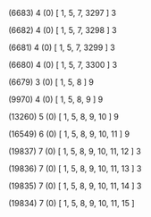(6683) 4 (0) [ 1, 5, 7, 3297 ] 3 


(6682) 4 (0) [ 1, 5, 7, 3298 ] 3 


(6681) 4 (0) [ 1, 5, 7, 3299 ] 3 


(6680) 4 (0) [ 1, 5, 7, 3300 ] 3 


(6679) 3 (0) [ 1, 5, 8 ] 9 


(9970) 4 (0) [ 1, 5, 8, 9 ] 9 


(13260) 5 (0) [ 1, 5, 8, 9, 10 ] 9 


(16549) 6 (0) [ 1, 5, 8, 9, 10, 11 ] 9 


(19837) 7 (0) [ 1, 5, 8, 9, 10, 11, 12 ] 3 


(19836) 7 (0) [ 1, 5, 8, 9, 10, 11, 13 ] 3 


(19835) 7 (0) [ 1, 5, 8, 9, 10, 11, 14 ] 3 


(19834) 7 (0) [ 1, 5, 8, 9, 10, 11, 15 ]  

